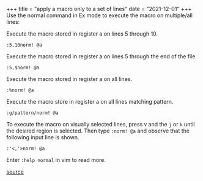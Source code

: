 +++
title = "apply a macro only to a set of lines"
date = "2021-12-01"
+++
Use the normal command in Ex mode to execute the macro on multiple/all lines:

Execute the macro stored in register a on lines 5 through 10.

```
:5,10norm! @a
```

Execute the macro stored in register a on lines 5 through the end of the file.

```
:5,$norm! @a
```

Execute the macro stored in register a on all lines.

```
:%norm! @a
```

Execute the macro store in register a on all lines matching pattern.

```
:g/pattern/norm! @a
```

To execute the macro on visually selected lines, press `V` and the `j` or `k` until the desired region is selected. Then type `:norm! @a` and observe that the following input line is shown.

```
:'<,'>norm! @a
```

Enter `:help normal` in vim to read more.

[source](https://stackoverflow.com/a/390194/4263710)
